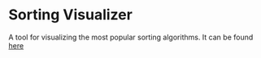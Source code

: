 # Sorting Visualizer

A tool for visualizing the most popular sorting algorithms. It can be found [here](https://aali-1.github.io/Sorting-visualizer/)


